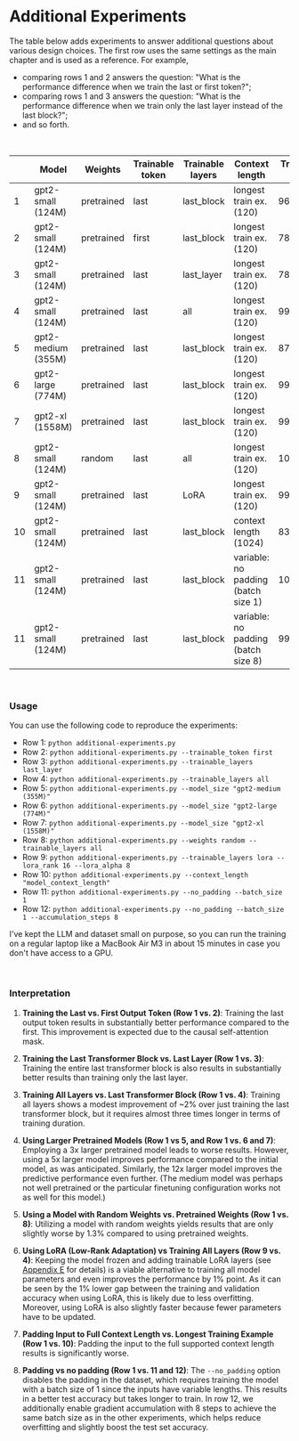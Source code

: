 # Additional Experiments

The table below adds experiments to answer additional questions about various design choices. The first row uses the same settings as the main chapter and is used as a reference.
For example, 

- comparing rows 1 and 2 answers the question: "What is the performance difference when we train the last or first token?";
- comparing rows 1 and 3 answers the question: "What is the performance difference when we train only the last layer instead of the last block?";
- and so forth.

&nbsp;

|      | Model              | Weights    | Trainable token | Trainable layers | Context length          | Training acc | Validation acc | Test acc | Training time | CPU/GPU |
| ---- | ------------------ | ---------- | --------------- | ---------------- | ----------------------- | ------------ | -------------- | -------- | ------------- | ------- |
| 1    | gpt2-small (124M)  | pretrained | last            | last_block       | longest train ex. (120) | 96.63%       | 99.33%         | 95.00%   | 0.28 min      | A100    |
| 2    | gpt2-small (124M)  | pretrained | first           | last_block       | longest train ex. (120) | 78.46%       | 80.54%         | 75.00%   | 0.28 min      | A100    |
| 3    | gpt2-small (124M)  | pretrained | last            | last_layer       | longest train ex. (120) | 78.65%       | 79.87%         | 72.00%   | 0.25 min      | A100    |
| 4    | gpt2-small (124M)  | pretrained | last            | all              | longest train ex. (120) | 99.62%       | 96.64%         | 96.67%   | 0.69 min      | A100    |
| 5    | gpt2-medium (355M) | pretrained | last            | last_block       | longest train ex. (120) | 87.50%       | 91.28%         | 84.67%   | 0.75 min      | A100    |
| 6    | gpt2-large (774M)  | pretrained | last            | last_block       | longest train ex. (120) | 99.52%       | 98.66%         | 96.67%   | 1.50 min      | A100    |
| 7    | gpt2-xl (1558M)    | pretrained | last            | last_block       | longest train ex. (120) | 99.81%       | 99.33%         | 98.33%   | 2.83 min      | A100    |
| 8    | gpt2-small (124M)  | random     | last            | all              | longest train ex. (120) | 100%         | 96.64%         | 93.67%   | 0.69 min      | A100    |
| 9    | gpt2-small (124M)  | pretrained | last            | LoRA             | longest train ex. (120) | 99.52%       | 97.99%         | 97.67%   | 0.75 min      | A100    |
| 10   | gpt2-small (124M)  | pretrained | last            | last_block       | context length (1024)   | 83.08%       | 87.92%         | 78.33%   | 2.46 min      | A100    |
| 11   | gpt2-small (124M)  | pretrained | last            | last_block       | variable: no padding (batch size 1)    | 100.00%      | 98.66%         | 98.00%   | 1.75 min      | A100    |
| 11   | gpt2-small (124M)  | pretrained | last            | last_block       | variable: no padding (batch size 8) | 99.33% | 98.66%         | 98.33% | 1.70 min | A100    |


&nbsp;

### Usage

You can use the following code to reproduce the experiments:

- Row 1: `python additional-experiments.py`
- Row 2: `python additional-experiments.py --trainable_token first` 
- Row 3: `python additional-experiments.py --trainable_layers last_layer`
- Row 4: `python additional-experiments.py --trainable_layers all`
- Row 5: `python additional-experiments.py --model_size "gpt2-medium (355M)"`
- Row 6: `python additional-experiments.py --model_size "gpt2-large (774M)"`
- Row 7: `python additional-experiments.py --model_size "gpt2-xl (1558M)"`
- Row 8: `python additional-experiments.py --weights random --trainable_layers all`
- Row 9: `python additional-experiments.py --trainable_layers lora --lora_rank 16 --lora_alpha 8`
- Row 10: `python additional-experiments.py --context_length "model_context_length"`
- Row 11: `python additional-experiments.py --no_padding --batch_size 1`
- Row 12: `python additional-experiments.py --no_padding --batch_size 1 --accumulation_steps 8`

I've kept the LLM and dataset small on purpose, so you can run the training on a regular laptop like a MacBook Air M3 in about 15 minutes in case you don't have access to a GPU.

&nbsp;

### Interpretation

1. **Training the Last vs. First Output Token (Row 1 vs. 2)**: Training the last output token results in substantially better performance compared to the first. This improvement is expected due to the causal self-attention mask.

2. **Training the Last Transformer Block vs. Last Layer (Row 1 vs. 3)**: Training the entire last transformer block is also results in substantially better results than training only the last layer.

3. **Training All Layers vs. Last Transformer Block (Row 1 vs. 4)**: Training all layers shows a modest improvement of ~2% over just training the last transformer block, but it requires almost three times longer in terms of training duration.

4. **Using Larger Pretrained Models (Row 1 vs 5, and Row 1 vs. 6 and 7)**: Employing a 3x larger pretrained model leads to worse results. However, using a 5x larger model improves performance compared to the initial model, as was anticipated. Similarly, the 12x larger model improves the predictive performance even further. (The medium model was perhaps not well pretrained or the particular finetuning configuration works not as well for this model.)

5. **Using a Model with Random Weights vs. Pretrained Weights (Row 1 vs. 8)**: Utilizing a model with random weights yields results that are only slightly worse by 1.3% compared to using pretrained weights.

6. **Using LoRA (Low-Rank Adaptation) vs Training All Layers (Row 9 vs. 4)**: Keeping the model frozen and adding trainable LoRA layers (see [Appendix E](../../appendix-E/01_main-chapter-code/appendix-E.ipynb) for details) is a viable alternative to training all model parameters and even improves the performance by 1% point. As it can be seen by the 1% lower gap between the training and validation accuracy when using LoRA, this is likely due to less overfitting. Moreover, using LoRA is also slightly faster because fewer parameters have to be updated.

7. **Padding Input to Full Context Length vs. Longest Training Example (Row 1 vs. 10)**: Padding the input to the full supported context length results is significantly worse.

8. **Padding vs no padding (Row 1 vs. 11 and 12)**: The `--no_padding` option disables the padding in the dataset, which requires training the model with a batch size of 1 since the inputs have variable lengths. This results in a better test accuracy but takes longer to train. In row 12, we additionally enable gradient accumulation with 8 steps to achieve the same batch size as in the other experiments, which helps reduce overfitting and slightly boost the test set accuracy.
